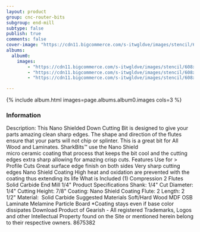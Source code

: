```yaml
---
layout: product
group: cnc-router-bits
subgroup: end-mill
subtype: false
publish: true
comments: false
cover-image: "https://cdn11.bigcommerce.com/s-itwgldve/images/stencil/608x608/products/3214/7631/sb-8014-ns_s_w_1__31330.1675310624.png?c=2"
albums:
  album0:
    images:
        - "https://cdn11.bigcommerce.com/s-itwgldve/images/stencil/608x608/products/3214/7631/sb-8014-ns_s_w_1__31330.1675310624.png?c=2"
        - "https://cdn11.bigcommerce.com/s-itwgldve/images/stencil/608x608/products/3214/7712/8014-Bit_Spinning__80474.1675310624.gif?c=2"
        - "https://cdn11.bigcommerce.com/s-itwgldve/images/stencil/608x608/products/3214/7410/SB-8014-NS__54217.1675310624.png?c=2"

---
```


{% include album.html images=page.albums.album0.images cols=3 %}

### Information

Description:
 This Nano Shielded Down Cutting Bit is designed to give your parts amazing clean sharp edges. The shape and direction of the flutes ensure that your parts will not chip or splinter. This is a great bit for All Wood and Laminates.   SharkBits™ use the   Nano Shield micro ceramic coating that process that keeps the bit cool and the cutting edges extra sharp allowing for amazing crisp cuts.  Features  Use for > Profile Cuts Great surface edge finish on both sides Very sharp cutting edges Nano Shield Coating High heat and oxidation are prevented with the coating thus extending its life  What is Included  (1) Compression 2 Flutes Solid Carbide End Mill 1/4"  Product Specifications  Shank: 1/4" Cut Diameter: 1/4" Cutting Height: 7/8" Coating: Nano Shield Coating Flute: 2 Length: 2 1/2" Material:  Solid Carbide  Suggested Materials  Soft/Hard Wood MDF OSB Laminate Melamine Particle Board  *Coating stays even if base color dissipates Download Product of Gearish - All registered Trademarks, Logos and other Intellectual Property found on the Site or mentioned herein belong to their respective owners. 8675382  

